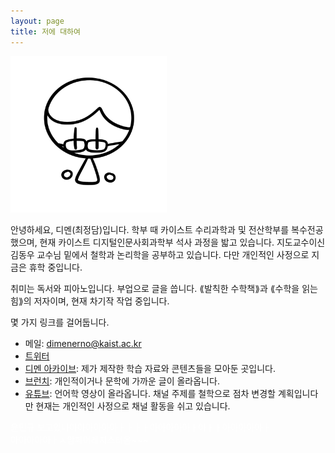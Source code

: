 ```yaml
---
layout: page
title: 저에 대하여
---
```


<img src="/public/profile-picture.png" alt="Profile picture" width="250px" style="margin: 0 auto;">

안녕하세요, 디멘(최정담)입니다. 학부 때 카이스트 수리과학과 및 전산학부를 복수전공했으며, 현재 카이스트 디지털인문사회과학부 석사 과정을 밟고 있습니다. 지도교수이신 김동우 교수님 밑에서 철학과 논리학을 공부하고 있습니다. 다만 개인적인 사정으로 지금은 휴학 중입니다.

취미는 독서와 피아노입니다. 부업으로 글을 씁니다. ⟪발칙한 수학책⟫과 ⟪수학을 읽는 힘⟫의 저자이며, 현재 차기작 작업 중입니다.

몇 가지 링크를 걸어둡니다.

- 메일: dimenerno@kaist.ac.kr
- [트위터](https://twitter.com/dimenerno)
- [디멘 아카이브](https://dimen.notion.site): 제가 제작한 학습 자료와 콘텐츠들을 모아둔 곳입니다.
- [브런치](http://brunch.co.kr/@dimen): 개인적이거나 문학에 가까운 글이 올라옵니다.
- [유튜브](http://youtube.com/@dimenerno): 언어학 영상이 올라옵니다. 채널 주제를 철학으로 점차 변경할 계획입니다만 현재는 개인적인 사정으로 채널 활동을 쉬고 있습니다.

<div style="color: white;">
윤민규 보고있나아아아아아아ㅏㅏㅏㅏ아아아아아ㅏ아ㅏㅏ아아아아아ㅏ<br>
아아아아아ㅏㅅ암페어레지스터옴~~~
</div>
